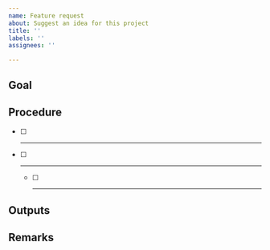 ```yaml
---
name: Feature request
about: Suggest an idea for this project
title: ''
labels: ''
assignees: ''

---
```


## Goal

## Procedure

- [ ] ***
- [ ] ***
	- [ ] ***

## Outputs


## Remarks
